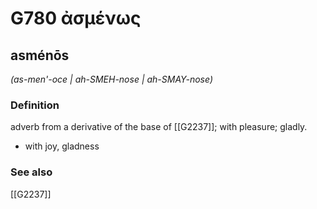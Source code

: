 # G780 ἀσμένως

## asménōs

_(as-men'-oce | ah-SMEH-nose | ah-SMAY-nose)_

### Definition

adverb from a derivative of the base of [[G2237]]; with pleasure; gladly.

- with joy, gladness

### See also

[[G2237]]

